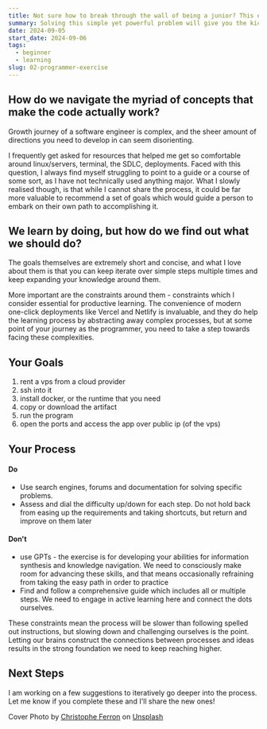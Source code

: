 ```yaml
---
title: Not sure how to break through the wall of being a junior? This exercise will help
summary: Solving this simple yet powerful problem will give you the kickstart to the next level
date: 2024-09-05
start_date: 2024-09-06
tags:
  - beginner
  - learning
slug: 02-programmer-exercise
---
```

## How do we navigate the myriad of concepts that make the code actually work?
Growth journey of a software engineer is complex, and the sheer amount of directions you need to develop in can seem disorienting. 

I frequently get asked for resources that helped me get so comfortable around linux/servers, terminal, the SDLC, deployments. Faced with this question, I always find myself struggling to point to a guide or a course of some sort, as I have not technically used anything major. What I slowly realised though, is that while I cannot share the process, it could be far more valuable to recommend a set of goals which would guide a person to embark on their own path to accomplishing it.


## We learn by doing, but how do we find out what we should do?
The goals themselves are extremely short and concise, and what I love about them is that you can keep iterate over simple steps multiple times and keep expanding your knowledge around them.

More important are the constraints around them - constraints which I consider essential for productive learning. The convenience of modern one-click deployments like Vercel and Netlify is invaluable, and they do help the learning process by abstracting away complex processes, but at some point of your journey as the programmer, you need to take a step towards facing these complexities.

## Your Goals
1. rent a vps from a cloud provider
2. ssh into it
3. install docker, or the runtime that you need
4. copy or download the artifact
5. run the program
6. open the ports and access the app over public ip (of the vps)

## Your Process
#### Do
- Use search engines, forums and documentation for solving specific problems. 
- Assess and dial the difficulty up/down for each step. Do not hold back from easing up the requirements and taking shortcuts, but return and improve on them later
#### Don't
- use GPTs - the exercise is for developing your abilities for information synthesis and knowledge navigation. We need to consciously make room for advancing these skills, and that means occasionally refraining from taking the easy path in order to practice
- Find and follow a comprehensive guide which includes all or multiple steps. We need to engage in active learning here and connect the dots ourselves. 

These constraints mean the process will be slower than following spelled out instructions, but slowing down and challenging ourselves is the point. Letting our brains construct the connections between processes and ideas results in the strong foundation we need to keep reaching higher.
## Next Steps
I am working on a few suggestions to iteratively go deeper into the process. Let me know if you complete these and I'll share the new ones!

Cover Photo by [Christophe Ferron](https://unsplash.com/@christopheferron?utm_content=creditCopyText&utm_medium=referral&utm_source=unsplash) on [Unsplash](https://unsplash.com/photos/down-view-of-brown-metal-ladder-p0hjjT1O_J8?utm_content=creditCopyText&utm_medium=referral&utm_source=unsplash)

